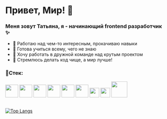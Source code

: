 <h1> Привет, Мир! 👋 </h1>

<h3>Меня зовут Татьяна, я - начинающий frontend разработчик ✨</h3>

- 🔭 Работаю над чем-то интересным, прокачиваю навыки
- 🌱 Готова учиться всему, чего не знаю
- 👯 Хочу работать в дружной команде над крутым проектом 
- 🎯 Стремлюсь делать код чище, а мир лучше!

<h3>📌Стек: </h3>
<span>
<img src="https://user-images.githubusercontent.com/96661925/182633792-4273dcdd-e9dc-4db0-bae9-bb8c706a4c1b.png" height="40"/>
 <img src="https://user-images.githubusercontent.com/96661925/182633857-483a1a7e-ed39-4c5e-964c-d329f16eb55b.png" height="40"/>
<img src="https://user-images.githubusercontent.com/96661925/182633847-88eb8bfa-7eb3-4bbb-a75b-8e0e8db41898.png" height="40"/>
<img src="https://user-images.githubusercontent.com/96661925/182633853-04b966cc-86cd-438d-9e91-003ed2e69d31.png" height="40"/>
<img src="https://user-images.githubusercontent.com/96661925/182633863-80ada1bf-1407-458d-82bc-890ae891ea48.png" height="40"/>
<img src="https://user-images.githubusercontent.com/96661925/182645014-fc2c203e-38ac-4fa6-a501-575a9c20d574.svg" height="40"/>
<img src="https://img.shields.io/badge/-cypress-%23E5E5E5?style=for-the-badge&logo=cypress&logoColor=058a5e" height="30"/>
<img src="https://img.shields.io/badge/-jest-%23C21325?style=for-the-badge&logo=jest&logoColor=white" height="30"/>
<img src="https://user-images.githubusercontent.com/96661925/182633866-bee572f1-df67-429c-b9f9-297dd4273f55.png" height="50"/>
</span>
<br>
<br>

[![Top Langs](https://github-readme-stats.vercel.app/api/top-langs/?username=TanuGlagkih&layout=compact)](https://github.com/anuraghazra/github-readme-stats)


<!--
&#127744; 🦾 📈 ⚡ 
<h1 align="center">Hi there, I'm <a href="https://daniilshat.ru/" target="_blank">Daniil</a> 
<img src="https://github.com/blackcater/blackcater/raw/main/images/Hi.gif" height="32"/></h1>
<h3 align="center">Computer science student, IT news writer from Russia 🇷🇺</h3>

Маленький (small):  
[![codewars](https://www.codewars.com/users/username/badges/small)](https://www.codewars.com/users/username) 
      
  
Для компактной версиb
[![Top Langs](https://github-readme-stats.vercel.app/api/top-langs/?username=anuraghazra&layout=compact)](https://github.com/anuraghazra/github-readme-stats)

Для подробной версии
[![Top Langs](https://github-readme-stats.vercel.app/api/top-langs/?username=anuraghazra)](https://github.com/anuraghazra/github-readme-stats)



![cypress](https://img.shields.io/badge/-cypress-%23E5E5E5?style=for-the-badge&logo=cypress&logoColor=058a5e)
![Jest](https://img.shields.io/badge/-jest-%23C21325?style=for-the-badge&logo=jest&logoColor=white)
![css3](https://user-images.githubusercontent.com/96661925/182645014-fc2c203e-38ac-4fa6-a501-575a9c20d574.svg)



![file_type_html_icon_130541](https://user-images.githubusercontent.com/96661925/182633792-4273dcdd-e9dc-4db0-bae9-bb8c706a4c1b.png)
![redux_original_logo_icon_146365](https://user-images.githubusercontent.com/96661925/182633847-88eb8bfa-7eb3-4bbb-a75b-8e0e8db41898.png)
![typescript_original_logo_icon_146317](https://user-images.githubusercontent.com/96661925/182633853-04b966cc-86cd-438d-9e91-003ed2e69d31.png)
![file_type_js_official_icon_130509](https://user-images.githubusercontent.com/96661925/182633857-483a1a7e-ed39-4c5e-964c-d329f16eb55b.png)
![react_original_logo_icon_146374](https://user-images.githubusercontent.com/96661925/182633863-80ada1bf-1407-458d-82bc-890ae891ea48.png)
![git_original_wordmark_logo_icon_146510](https://user-images.githubusercontent.com/96661925/182633866-bee572f1-df67-429c-b9f9-297dd4273f55.png)
-->
